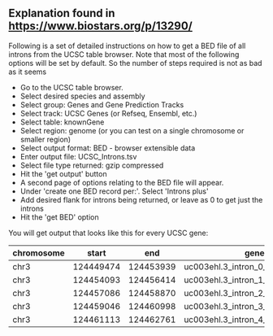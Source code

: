 ## Explanation found in https://www.biostars.org/p/13290/ 

Following is a set of detailed instructions on how to get a BED file of all introns from the UCSC table browser. Note that most of the following options will be set by default. So the number of steps required is not as bad as it seems

* Go to the UCSC table browser.
* Select desired species and assembly
* Select group: Genes and Gene Prediction Tracks
* Select track: UCSC Genes (or Refseq, Ensembl, etc.)
* Select table: knownGene
* Select region: genome (or you can test on a single chromosome or smaller region)
* Select output format: BED - browser extensible data
* Enter output file: UCSC_Introns.tsv
* Select file type returned: gzip compressed
* Hit the 'get output' button
* A second page of options relating to the BED file will appear.
* Under 'create one BED record per:'. Select 'Introns plus'
* Add desired flank for introns being returned, or leave as 0 to get just the introns
* Hit the 'get BED' option

You will get output that looks like this for every UCSC gene:

| chromosome | start | end | gene_name | strand | strand |
| ---------- | ----- | --- | --------- | ------ | ------ |
| chr3  |  124449474  |  124453939  |  uc003ehl.3_intron_0_0_chr3_124449475_f |   0  |  + |
| chr3  |  124454093  |  124456414  |  uc003ehl.3_intron_1_0_chr3_124454094_f |   0  |  + |
| chr3  |  124457086  |  124458870  |  uc003ehl.3_intron_2_0_chr3_124457087_f |   0  |  + |
| chr3  |  124459046  |  124460998  |  uc003ehl.3_intron_3_0_chr3_124459047_f |   0  |  + |
| chr3  |  124461113  |  124462761  |  uc003ehl.3_intron_4_0_chr3_124461114_f |   0  |  + |
